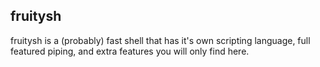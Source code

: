 ## fruitysh

fruitysh is a (probably) fast shell that has it's own scripting language, full featured piping, and extra features you will only find here.
